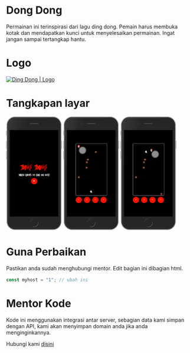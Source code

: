 # Dong Dong
Permainan ini terinspirasi dari lagu ding dong. Pemain harus membuka kotak dan mendapatkan kunci untuk menyelesaikan permainan. Ingat jangan sampai tertangkap hantu.

# Logo
[<img title="Ding Dong | Logo" alt="Ding Dong | Logo" width="128px" src="https://kodekomen.web.app/assets/game/dingdong/favicon.ico">](https://kodekomen.web.app/assets/game/dingdong/favicon.ico)

# Tangkapan layar
[<img title="Ding Dong | SS" alt="Ding Dong | SS" width="30%" src="https://raw.githubusercontent.com/iddevlop/dingdong/refs/heads/main/ss/ss_001.png">](https://raw.githubusercontent.com/iddevlop/dingdong/refs/heads/main/ss/ss_001.png) 
[<img title="Ding Dong | SS" alt="Ding Dong | SS" width="30%" src="https://raw.githubusercontent.com/iddevlop/dingdong/refs/heads/main/ss/ss_002.png">](https://raw.githubusercontent.com/iddevlop/dingdong/refs/heads/main/ss/ss_002.png) 
[<img title="Ding Dong | SS" alt="Ding Dong | SS" width="30%" src="https://raw.githubusercontent.com/iddevlop/dingdong/refs/heads/main/ss/ss_003.png">](https://raw.githubusercontent.com/iddevlop/dingdong/refs/heads/main/ss/ss_003.png)

# Guna Perbaikan
Pastikan anda sudah menghubungi mentor. Edit bagian ini dibagian html.
``` js
const myhost = "1"; // ubah ini
```

# Mentor Kode
Kode ini menggunakan integrasi antar server, sebagian data kami simpan dengan API, kami akan menyimpan domain anda jika anda menginginkannya.

Hubungi kami [disini](https://wa.me/6285772757932)
